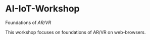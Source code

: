 # AI-IoT-Workshop

Foundations of _AR/VR_

This workshop focuses on foundations of AR/VR on web-browsers.